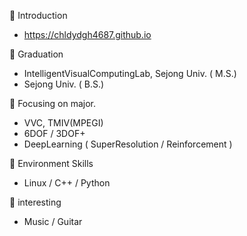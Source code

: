 🔭 Introduction 
- https://chldydgh4687.github.io

🔭 Graduation
- IntelligentVisualComputingLab, Sejong Univ. ( M.S.) 
- Sejong Univ. ( B.S.)

🔭 Focusing on major.
- VVC, TMIV(MPEGI)
- 6DOF / 3DOF+
- DeepLearning ( SuperResolution / Reinforcement )

🔭 Environment Skills
- Linux / C++ / Python

🔭 interesting
- Music / Guitar 

<!--
**chldydgh4687/chldydgh4687** is a ✨ _special_ ✨ repository because its `README.md` (this file) appears on your GitHub profile.

Here are some ideas to get you started:

- 🔭 I’m currently working on ...
- 🌱 I’m currently learning ...
- 👯 I’m looking to collaborate on ...
- 🤔 I’m looking for help with ...
- 💬 Ask me about ...
- 📫 How to reach me: ...
- 😄 Pronouns: ...
- ⚡ Fun fact: ...
-->
